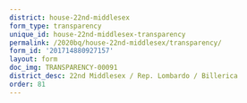 ```yaml
---
district: house-22nd-middlesex
form_type: transparency
unique_id: house-22nd-middlesex-transparency
permalink: /2020bq/house-22nd-middlesex/transparency/
form_id: '201714880927157'
layout: form
doc_img: TRANSPARENCY-00091
district_desc: 22nd Middlesex / Rep. Lombardo / Billerica
order: 81
---
```

